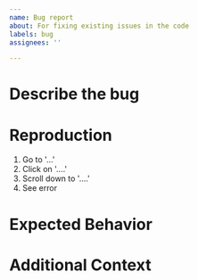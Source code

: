 ```yaml
---
name: Bug report
about: For fixing existing issues in the code
labels: bug
assignees: ''

---
```


# Describe the bug

<!-- Give a concise description of the bug -->

# Reproduction

1. Go to '...'
1. Click on '....'
1. Scroll down to '....'
1. See error

# Expected Behavior

<!-- Give a description of what you expected to happen -->

# Additional Context

<!-- If there's any additional context that would be useful, write it here -->